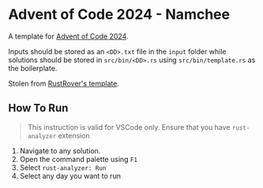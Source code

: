 # Advent of Code 2024 - Namchee

A template for [Advent of Code 2024](https://adventofcode.com/2024).

Inputs should be stored as an `<DD>.txt` file in the `input` folder while solutions should be stored in `src/bin/<DD>.rs` using `src/bin/template.rs` as the boilerplate.

Stolen from [RustRover's template](https://github.com/bravit/advent-of-code-rust-template).

## How To Run

> This instruction is valid for VSCode only. Ensure that you have `rust-analyzer` extension

1. Navigate to any solution.
2. Open the command palette using `F1`
3. Select `rust-analyzer: Run`
4. Select any day you want to run
